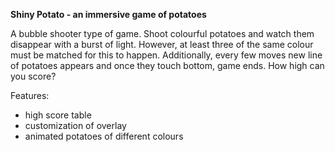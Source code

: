 **Shiny Potato - an immersive game of potatoes**

A bubble shooter type of game. Shoot colourful potatoes and watch them disappear with a burst of light. However, at least three of the same colour must be matched for this to happen. Additionally, every few moves new line of potatoes appears and once they touch bottom, game ends. How high can you score?

Features:
- high score table
- customization of overlay
- animated potatoes of different colours
